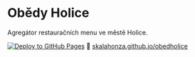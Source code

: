 # Obědy Holice
Agregátor restauračních menu ve městě Holice.

[![Deploy to GitHub Pages](https://github.com/skalahonza/obedholice/actions/workflows/deploy-to-gh-pages.yml/badge.svg)](https://github.com/skalahonza/obedholice/actions/workflows/deploy-to-gh-pages.yml)
:eyes: [skalahonza.github.io/obedholice](https://skalahonza.github.io/obedholice/)
